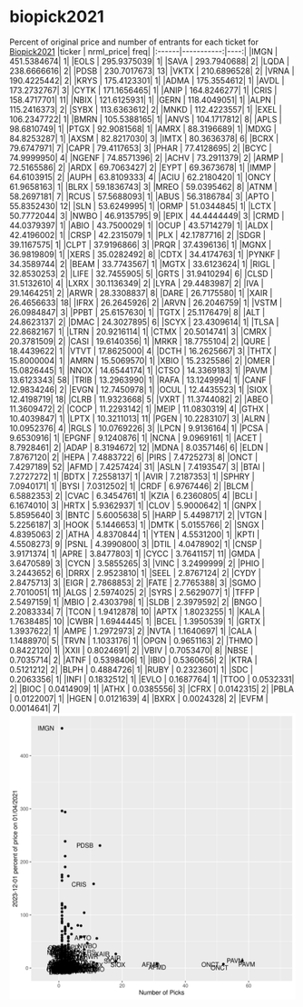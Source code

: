 # biopick2021
Percent of original price and number of entrants for each ticket for [Biopick2021](https://twitter.com/hashtag/Biopick2021)
|ticker |  nrml_price| freq|
|:------|-----------:|----:|
|IMGN   | 451.5384674|    1|
|EOLS   | 295.9375039|    1|
|SAVA   | 293.7940688|    2|
|LQDA   | 238.6666616|    2|
|PDSB   | 230.7017673|   13|
|VKTX   | 210.6896528|    2|
|VRNA   | 190.4225442|    2|
|KRYS   | 175.4123301|    1|
|ADMA   | 175.3554612|    1|
|AVDL   | 173.2732767|    3|
|CYTK   | 171.1656465|    1|
|ANIP   | 164.8246277|    1|
|CRIS   | 158.4717701|   11|
|NBIX   | 121.6125931|    1|
|GERN   | 118.4049051|    1|
|ALPN   | 115.2416373|    2|
|SYBX   | 113.6363612|    2|
|MNKD   | 112.4223557|    1|
|EXEL   | 106.2347722|    1|
|BMRN   | 105.5388165|    1|
|ANVS   | 104.1717812|    8|
|APLS   |  98.6810749|    1|
|PTGX   |  92.9081568|    1|
|AMRX   |  88.3196689|    1|
|MDXG   |  84.8253287|    1|
|AXSM   |  82.8217030|    3|
|IMTX   |  80.3636378|    6|
|BCRX   |  79.6747971|    7|
|CAPR   |  79.4117653|    3|
|PHAR   |  77.4128695|    2|
|BCYC   |  74.9999950|    4|
|NGENF  |  74.8571396|    2|
|ACHV   |  73.2911379|    2|
|ARMP   |  72.5165586|    2|
|ARDX   |  69.7063427|    2|
|EYPT   |  69.3673678|    1|
|IMMP   |  64.6103915|    2|
|AUPH   |  63.8109333|    4|
|ACIU   |  62.2180420|    1|
|ONCY   |  61.9658163|    1|
|BLRX   |  59.1836743|    3|
|MREO   |  59.0395462|    8|
|ATNM   |  58.2697181|    7|
|RCUS   |  57.5688093|    1|
|ABUS   |  56.3186784|    3|
|APTO   |  55.8352430|   12|
|SLN    |  53.6249995|    1|
|ORMP   |  51.0344845|    1|
|LCTX   |  50.7772044|    3|
|NWBO   |  46.9135795|    9|
|EPIX   |  44.4444449|    3|
|CRMD   |  44.0379397|    1|
|ABIO   |  43.7500029|    1|
|OCUP   |  43.5714279|    1|
|ALDX   |  42.4196002|    1|
|CRSP   |  42.2315079|    1|
|PLX    |  42.1787716|    2|
|SDGR   |  39.1167575|    1|
|CLPT   |  37.9196866|    3|
|PRQR   |  37.4396136|    1|
|MGNX   |  36.9819809|    1|
|XERS   |  35.0282492|    8|
|CDTX   |  34.4174763|    1|
|PYNKF  |  34.3589744|    2|
|BEAM   |  33.7743567|    1|
|MGTX   |  33.6123624|    1|
|RIGL   |  32.8530253|    2|
|LIFE   |  32.7455905|    5|
|GRTS   |  31.9410294|    6|
|CLSD   |  31.5132610|    4|
|LXRX   |  30.1136349|    2|
|LYRA   |  29.4483987|    2|
|IVA    |  29.1464251|    2|
|ARWR   |  28.3308837|    8|
|DARE   |  26.7175580|    1|
|XAIR   |  26.4656633|   18|
|IFRX   |  26.2645926|    2|
|ARVN   |  26.2046759|    1|
|VSTM   |  26.0984847|    3|
|PPBT   |  25.6157630|    1|
|TGTX   |  25.1176479|    8|
|ALT    |  24.8623137|    2|
|DMAC   |  24.3027895|    6|
|SCYX   |  23.4309614|    1|
|TLSA   |  22.8682167|    1|
|LTRN   |  20.9216114|    1|
|CTMX   |  20.5014741|    3|
|CMRX   |  20.3781509|    2|
|CASI   |  19.6140356|    1|
|MRKR   |  18.7755104|    2|
|QURE   |  18.4439622|    1|
|VTVT   |  17.8625000|    4|
|DCTH   |  16.2625667|    3|
|THTX   |  15.8000004|    1|
|AMRN   |  15.5069570|    1|
|XBIO   |  15.2325586|    2|
|OMER   |  15.0826445|    1|
|NNOX   |  14.6544174|    1|
|CTSO   |  14.3369183|    1|
|PAVM   |  13.6123343|   58|
|TRIB   |  13.2963990|    1|
|RAFA   |  13.1249994|    1|
|CANF   |  12.9834246|    2|
|EVGN   |  12.7450978|    1|
|OCUL   |  12.4435523|    1|
|SIOX   |  12.4198719|   18|
|CLRB   |  11.9323668|    5|
|VXRT   |  11.3744082|    2|
|ABEO   |  11.3609472|    2|
|COCP   |  11.2293142|    1|
|MEIP   |  11.0830319|    4|
|GTHX   |  10.4039847|    1|
|LPTX   |  10.3211013|   11|
|PGEN   |  10.2283107|    3|
|ALRN   |  10.0952376|    4|
|RGLS   |  10.0769226|    3|
|LPCN   |   9.9136164|    1|
|PCSA   |   9.6530916|    1|
|EPGNF  |   9.1240876|    1|
|NCNA   |   9.0969161|    1|
|ACET   |   8.7928461|    2|
|ADAP   |   8.3194672|   12|
|MDNA   |   8.0357146|    6|
|ELDN   |   7.8767120|    2|
|HEPA   |   7.4883722|    6|
|PIRS   |   7.4725273|    8|
|ONCT   |   7.4297189|   52|
|AFMD   |   7.4257424|   31|
|ASLN   |   7.4193547|    3|
|BTAI   |   7.2727272|    1|
|BDTX   |   7.2558137|    1|
|AVIR   |   7.2187353|    1|
|SPHRY  |   7.0940171|    1|
|BYSI   |   7.0312502|    1|
|CRDF   |   6.9767446|    2|
|BLCM   |   6.5882353|    2|
|CVAC   |   6.3454761|    1|
|KZIA   |   6.2360805|    4|
|BCLI   |   6.1674010|    3|
|HRTX   |   5.9362937|    1|
|CLOV   |   5.9000642|    1|
|GNPX   |   5.8595640|    3|
|BNTC   |   5.6005638|    5|
|HARP   |   5.4498717|    2|
|VTGN   |   5.2256187|    3|
|HOOK   |   5.1446653|    1|
|DMTK   |   5.0155766|    2|
|SNGX   |   4.8395063|    2|
|ATHA   |   4.8370844|    1|
|YTEN   |   4.5531200|    1|
|KPTI   |   4.5508273|    9|
|PSNL   |   4.3990800|    3|
|DTIL   |   4.0478902|    1|
|CNSP   |   3.9171374|    1|
|APRE   |   3.8477803|    1|
|CYCC   |   3.7641157|   11|
|GMDA   |   3.6470589|    3|
|CYCN   |   3.5855265|    3|
|VINC   |   3.2499999|    2|
|PHIO   |   3.2443652|    6|
|DRRX   |   2.9523810|    1|
|SEEL   |   2.8767124|    2|
|CYDY   |   2.8475713|    3|
|EIGR   |   2.7868853|    2|
|FATE   |   2.7765388|    3|
|SGMO   |   2.7010051|   11|
|ALGS   |   2.5974025|    2|
|SYRS   |   2.5629077|    1|
|TFFP   |   2.5497159|    1|
|MBIO   |   2.4303798|    1|
|SLDB   |   2.3979592|    2|
|BNGO   |   2.2083334|    7|
|TCON   |   1.9412878|   10|
|APTX   |   1.8023255|    1|
|KALA   |   1.7638485|   10|
|CWBR   |   1.6944445|    1|
|BCEL   |   1.3950539|    1|
|GRTX   |   1.3937622|    1|
|AMPE   |   1.2972973|    2|
|NVTA   |   1.1640697|    1|
|CALA   |   1.1488970|    5|
|TRVN   |   1.1033176|    1|
|OPGN   |   0.9651163|    2|
|THMO   |   0.8422120|    1|
|XXII   |   0.8024691|    2|
|VBIV   |   0.7053470|    8|
|NBSE   |   0.7035714|    2|
|ATNF   |   0.5398406|    1|
|IBIO   |   0.5360656|    2|
|KTRA   |   0.5121212|    2|
|BLPH   |   0.4884726|    1|
|RUBY   |   0.2323601|    1|
|SDC    |   0.2063356|    1|
|INFI   |   0.1832512|    1|
|EVLO   |   0.1687764|    1|
|TTOO   |   0.0532331|    2|
|BIOC   |   0.0414909|    1|
|ATHX   |   0.0385556|    3|
|CFRX   |   0.0142315|    2|
|PBLA   |   0.0122007|    1|
|HGEN   |   0.0121639|    4|
|BXRX   |   0.0024328|    2|
|EVFM   |   0.0014641|    7|
![retvspicks](biopicks.png?raw=true)
